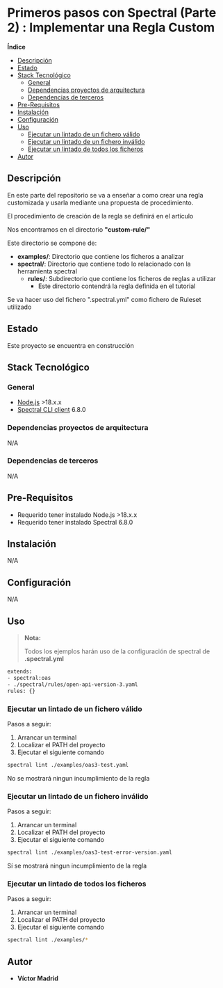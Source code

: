 <h1>Primeros pasos con Spectral (Parte 2) : Implementar una Regla Custom</h1>





**Índice**
- [Descripción](#descripción)
- [Estado](#estado)
- [Stack Tecnológico](#stack-tecnológico)
  - [General](#general)
  - [Dependencias proyectos de arquitectura](#dependencias-proyectos-de-arquitectura)
  - [Dependencias de terceros](#dependencias-de-terceros)
- [Pre-Requisitos](#pre-requisitos)
- [Instalación](#instalación)
- [Configuración](#configuración)
- [Uso](#uso)
  - [Ejecutar un lintado de un fichero válido](#ejecutar-un-lintado-de-un-fichero-válido)
  - [Ejecutar un lintado de un fichero inválido](#ejecutar-un-lintado-de-un-fichero-inválido)
  - [Ejecutar un lintado de todos los ficheros](#ejecutar-un-lintado-de-todos-los-ficheros)
- [Autor](#autor)





## Descripción

En este parte del repositorio se va a enseñar a como crear una regla customizada y usarla mediante una propuesta de procedimiento.

El procedimiento de creación de la regla se definirá en el artículo

Nos encontramos en el directorio **"custom-rule/"**

Este directorio se compone de:

* **examples/**: Directorio que contiene los ficheros a analizar
* **spectral/**: Directorio que contiene todo lo relacionado con la herramienta spectral
  * **rules/**: Subdirectorio que contiene los ficheros de reglas a utilizar
    * Este directorio contendrá la regla definida en el tutorial

Se va hacer uso del fichero ".spectral.yml" como fichero de Ruleset utilizado





## Estado

Este proyecto se encuentra en construcción





## Stack Tecnológico

### General

* [Node.js](https://nodejs.org/es) >18.x.x
* [Spectral CLI client](https://meta.stoplight.io/docs/spectral/9ffa04e052cc1-spectral-cli) 6.8.0


### Dependencias proyectos de arquitectura

N/A


### Dependencias de terceros

N/A





## Pre-Requisitos

* Requerido tener instalado Node.js >18.x.x
* Requerido tener instalado Spectral 6.8.0





## Instalación

N/A





## Configuración

N/A





## Uso

>**Nota:**
>
>Todos los ejemplos harán uso de la configuración de spectral de **.spectral.yml**

```bash
extends:
- spectral:oas
- ./spectral/rules/open-api-version-3.yaml
rules: {}
```



### Ejecutar un lintado de un fichero válido

Pasos a seguir:

1. Arrancar un terminal
2. Localizar el PATH del proyecto
3. Ejecutar el siguiente comando

```bash
spectral lint ./examples/oas3-test.yaml
```

No se mostrará ningun incumplimiento de la regla


### Ejecutar un lintado de un fichero inválido

Pasos a seguir:

1. Arrancar un terminal
2. Localizar el PATH del proyecto
3. Ejecutar el siguiente comando

```bash
spectral lint ./examples/oas3-test-error-version.yaml
```

Sí se mostrará ningun incumplimiento de la regla


### Ejecutar un lintado de todos los ficheros

Pasos a seguir:

1. Arrancar un terminal
2. Localizar el PATH del proyecto
3. Ejecutar el siguiente comando

```bash
spectral lint ./examples/*
```





## Autor

* **Víctor Madrid**